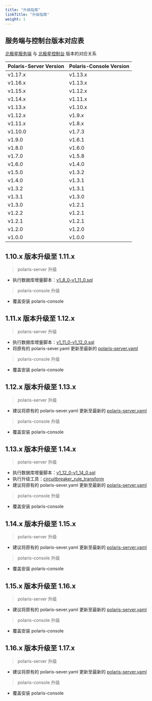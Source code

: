 ```yaml
---
title: "升级指南"
linkTitle: "升级指南"
weight: 1
---
```



## 服务端与控制台版本对应表

[北极星服务端](https://github.com/polarismesh/polaris) 与 [北极星控制台](https://github.com/polarismesh/polaris-console) 版本的对应关系

| Polaris-Server Version | Polaris-Console Version |
|:-----------------------|:------------------------|
| v1.17.x                | v1.13.x                 |
| v1.16.x                | v1.13.x                 |
| v1.15.x                | v1.12.x                 |
| v1.14.x                | v1.11.x                 |
| v1.13.x                | v1.10.x                 |
| v1.12.x                | v1.9.x                  |
| v1.11.x                | v1.8.x                  |
| v1.10.0                | v1.7.3                  |
| v1.9.0                 | v1.6.1                  |
| v1.8.0                 | v1.6.0                  |
| v1.7.0                 | v1.5.8                  |
| v1.6.0                 | v1.4.0                  |
| v1.5.0                 | v1.3.2                  |
| v1.4.0                 | v1.3.1                  |
| v1.3.2                 | v1.3.1                  |
| v1.3.1                 | v1.3.0                  |
| v1.3.0                 | v1.2.1                  |
| v1.2.2                 | v1.2.1                  |
| v1.2.1                 | v1.2.1                  |
| v1.2.0                 | v1.2.0                  |
| v1.0.0                 | v1.0.0                  |


## 1.10.x 版本升级至 1.11.x

> polaris-server 升级

- 执行数据库增量脚本：[v1_8_0-v1_11_0.sql](https://github.com/polarismesh/polaris/blob/release-v1.11.0/store/sqldb/scripts/delta/v1_8_0-v1_11_0.sql)


>  polaris-console 升级

- 覆盖安装 polaris-console

## 1.11.x 版本升级至 1.12.x

>  polaris-server 升级

- 执行数据库增量脚本：[v1_11_0-v1_12_0.sql](https://github.com/polarismesh/polaris/blob/release-v1.12.0/store/sqldb/scripts/delta/v1_11_0-v1_12_0.sql)
- 将原有的 polaris-sever.yaml 更新至最新的 [polaris-server.yaml](https://github.com/polarismesh/polaris/blob/release-v1.12.0/polaris-server.yaml)

>  polaris-console 升级

- 覆盖安装 polaris-console

## 1.12.x 版本升级至 1.13.x

>  polaris-server 升级

- 建议将原有的 polaris-sever.yaml 更新至最新的 [polaris-server.yaml](https://github.com/polarismesh/polaris/blob/release-v1.13.0/polaris-server.yaml)

>  polaris-console 升级

- 覆盖安装 polaris-console

## 1.13.x 版本升级至 1.14.x

>  polaris-server 升级

- 执行数据库增量脚本：[v1_12_0-v1_14_0.sql](https://github.com/polarismesh/polaris/blob/release-v1.14.0/store/mysql/scripts/delta/v1_12_0-v1_14_0.sql)
- 执行升级工具：[circuitbreaker_rule_transform](https://github.com/polarismesh/polaris/blob/release-v1.14.0/release/upgrade/circuitbreaker_rule_transform/README.md)
- 建议将原有的 polaris-sever.yaml 更新至最新的 [polaris-server.yaml](https://github.com/polarismesh/polaris/blob/release-v1.14.0/release/conf/polaris-server.yaml)

>  polaris-console 升级

- 覆盖安装 polaris-console

## 1.14.x 版本升级至 1.15.x

>  polaris-server 升级

- 建议将原有的 polaris-sever.yaml 更新至最新的 [polaris-server.yaml](https://github.com/polarismesh/polaris/blob/release-v1.15.0/release/conf/polaris-server.yaml)

>  polaris-console 升级

- 覆盖安装 polaris-console

## 1.15.x 版本升级至 1.16.x

>  polaris-server 升级

- 建议将原有的 polaris-sever.yaml 更新至最新的 [polaris-server.yaml](https://github.com/polarismesh/polaris/blob/release-v1.16.0/release/conf/polaris-server.yaml)

>  polaris-console 升级

- 覆盖安装 polaris-console


## 1.16.x 版本升级至 1.17.x

>  polaris-server 升级

- 建议将原有的 polaris-sever.yaml 更新至最新的 [polaris-server.yaml](https://github.com/polarismesh/polaris/blob/release-v1.17.0/release/conf/polaris-server.yaml)

>  polaris-console 升级

- 覆盖安装 polaris-console

